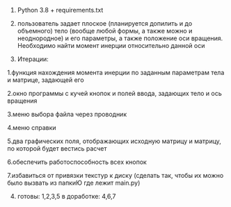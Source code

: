 1. Python 3.8 + requirements.txt

3. пользователь задает плоское (планируется допилить и до объемного) тело (вообще любой формы, а также можно и неоднородное) и его параметры, а также положение оси вращения. Необходимо найти момент инерции относительно данной оси

4. Итерации:

1.функция нахождения момента инерции по заданным параметрам тела и матрице, задающей его

2.окно программы с кучей кнопок и полей ввода, задающих тело и ось вращения

3.меню выбора файла через проводник

4.меню справки

5.два графических поля, отображающих исходную матрицу и матрицу, по которой будет вестись расчет

6.обеспечить работоспособность всех кнопок

7.избавиться от привязки текстур к диску (сделать так, чтобы их можно было вызвать из папкиЮ где лежит main.py)

4. готовы: 1,2,3,5
   в доработке: 4,6,7

